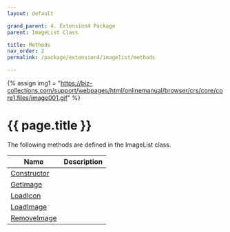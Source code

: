 ```yaml
---
layout: default

grand_parent: 4. Extension4 Package
parent: ImageList Class

title: Methods
nav_order: 2
permalink: /package/extension4/imagelist/methods

---
```

{% assign img1 = "https://biz-collections.com/support/webpages/html/onlinemanual/browser/crs/core/core1.files/image001.gif" %}


# {{ page.title }}

The following methods are defined in the ImageList class.

|Name       | Description   |
|----------	|---------------|
|[Constructor](/package/extension4/imagelist/methods/constructor)| |
|[GetImage](/package/extension4/imagelist/methods/getimage)| |
|[LoadIcon](/package/extension4/imagelist/methods/loadicon)| |
|[LoadImage](/package/extension4/imagelist/methods/loadimage)| |
|[RemoveImage](/package/extension4/imagelist/methods/removeimage)| |